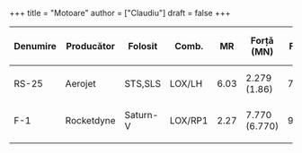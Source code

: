 +++
title = "Motoare"
author = ["Claudiu"]
draft = false
+++

| Denumire | Producător | Folosit  | Comb.   | MR   | Forță (MN)    | F/m  | P (MPa) | Isp (s)     | L x D (m) | Masă (kg) | An |
|----------|------------|----------|---------|------|---------------|------|---------|-------------|-----------|-----------|----|
| RS-25    | Aerojet    | STS,SLS  | LOX/LH  | 6.03 | 2.279 (1.86)  | 73.1 | 20.64   | 452.3 (366) | 4.3 x 2.4 | 3177      |    |
| F-1      | Rocketdyne | Saturn-V | LOX/RP1 | 2.27 | 7.770 (6.770) | 94.1 | 7.00    | 304 (263)   | 5.6 x 3.7 | 8400      |    |
|          |            |          |         |      |               |      |         |             |           |           |    |